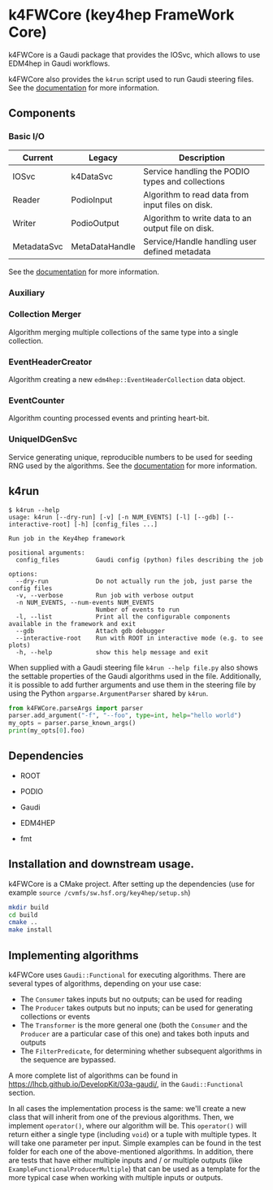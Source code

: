  # k4FWCore (key4hep FrameWork Core)

k4FWCore is a Gaudi package that provides the IOSvc, which allows to
use EDM4hep in Gaudi workflows.

k4FWCore also provides the `k4run` script used to run Gaudi steering files. See the [documentation](doc/k4run-args.md) for more information.

## Components

### Basic I/O

| Current | Legacy | Description |
|---------|--------|-|
| IOSvc | k4DataSvc | Service handling the PODIO types and collections |
| Reader | PodioInput | Algorithm to read data from input files on disk. |
| Writer | PodioOutput | Algorithm to write data to an output file on disk. |
| MetadataSvc | MetaDataHandle | Service/Handle handling user defined metadata |

See the [documentation](doc/PodioInputOutput.md) for more information.

### Auxiliary

### Collection Merger

Algorithm merging multiple collections of the same type into a single collection.

### EventHeaderCreator

Algorithm creating a new `edm4hep::EventHeaderCollection` data object.

### EventCounter

Algorithm counting processed events and printing heart-bit.

### UniqueIDGenSvc

Service generating unique, reproducible numbers to be used for seeding RNG used by the algorithms. See the [documentation](doc/uniqueIDGen.md) for more information.

## k4run
```
$ k4run --help
usage: k4run [--dry-run] [-v] [-n NUM_EVENTS] [-l] [--gdb] [--interactive-root] [-h] [config_files ...]

Run job in the Key4hep framework

positional arguments:
  config_files          Gaudi config (python) files describing the job

options:
  --dry-run             Do not actually run the job, just parse the config files
  -v, --verbose         Run job with verbose output
  -n NUM_EVENTS, --num-events NUM_EVENTS
                        Number of events to run
  -l, --list            Print all the configurable components available in the framework and exit
  --gdb                 Attach gdb debugger
  --interactive-root    Run with ROOT in interactive mode (e.g. to see plots)
  -h, --help            show this help message and exit
```
When supplied with a Gaudi steering file `k4run --help file.py` also shows the settable properties of the Gaudi algorithms used in the file. Additionally, it is possible to add further arguments and use them in the steering file by using the Python `argparse.ArgumentParser` shared by `k4run`.
```python
from k4FWCore.parseArgs import parser
parser.add_argument("-f", "--foo", type=int, help="hello world")
my_opts = parser.parse_known_args()
print(my_opts[0].foo)
```

## Dependencies

* ROOT

* PODIO

* Gaudi

* EDM4HEP

* fmt

## Installation and downstream usage.

k4FWCore is a CMake project. After setting up the dependencies (use for example `source /cvmfs/sw.hsf.org/key4hep/setup.sh`)

``` bash
mkdir build
cd build
cmake ..
make install
```

## Implementing algorithms
k4FWCore uses `Gaudi::Functional` for executing algorithms. There are several
types of algorithms, depending on your use case:
- The `Consumer` takes inputs but no outputs; can be used for reading
- The `Producer` takes outputs but no inputs; can be used for generating
  collections or events
- The `Transformer` is the more general one (both the `Consumer` and the
  `Producer` are a particular case of this one) and takes both inputs and
  outputs
- The `FilterPredicate`, for determining whether subsequent algorithms in the
  sequence are bypassed.

A more complete list of algorithms can be found in
https://lhcb.github.io/DevelopKit/03a-gaudi/, in the `Gaudi::Functional`
section.

In all cases the implementation process is the same: we'll create a new class
that will inherit from one of the previous algorithms. Then, we implement
`operator()`, where our algorithm will be. This `operator()` will return either
a single type (including `void`) or a tuple with multiple types. It will take
one parameter per input. Simple examples can be found in the test folder for
each one of the above-mentioned algorithms. In addition, there are tests that
have either multiple inputs and / or multiple outputs (like
`ExampleFunctionalProducerMultiple`) that can be used as a template for the more
typical case when working with multiple inputs or outputs.
